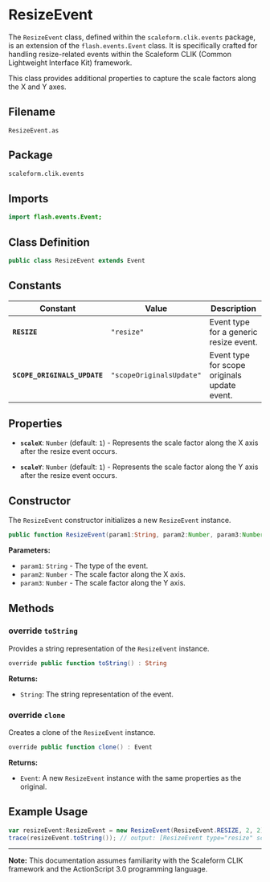 # ResizeEvent
The `ResizeEvent` class, defined within the `scaleform.clik.events` package, is an extension of the `flash.events.Event` class.
It is specifically crafted for handling resize-related events within the Scaleform CLIK (Common Lightweight Interface Kit) framework.

This class provides additional properties to capture the scale factors along the X and Y axes.

## Filename

`ResizeEvent.as`

## Package

```markdown
scaleform.clik.events
```

## Imports

```actionscript
import flash.events.Event;
```

## Class Definition

```actionscript
public class ResizeEvent extends Event
```

## Constants

| Constant                     | Value                | Description                                     |
| ---------------------------- | -------------------- | ----------------------------------------------- |
| **`RESIZE`**                 | `"resize"`           | Event type for a generic resize event.          |
| **`SCOPE_ORIGINALS_UPDATE`** | `"scopeOriginalsUpdate"` | Event type for scope originals update event. |

## Properties

- **`scaleX`**: `Number` (default: `1`) - Represents the scale factor along the X axis after the resize event occurs.

- **`scaleY`**: `Number` (default: `1`) - Represents the scale factor along the Y axis after the resize event occurs.

## Constructor

The `ResizeEvent` constructor initializes a new `ResizeEvent` instance.

```actionscript
public function ResizeEvent(param1:String, param2:Number, param3:Number)
```

**Parameters:**

- `param1`: `String` - The type of the event.
- `param2`: `Number` - The scale factor along the X axis.
- `param3`: `Number` - The scale factor along the Y axis.

## Methods

### override `toString`

Provides a string representation of the `ResizeEvent` instance.

```actionscript
override public function toString() : String
```

**Returns:**

- `String`: The string representation of the event.

### override `clone`

Creates a clone of the `ResizeEvent` instance.

```actionscript
override public function clone() : Event
```

**Returns:**

- `Event`: A new `ResizeEvent` instance with the same properties as the original.

## Example Usage

```actionscript
var resizeEvent:ResizeEvent = new ResizeEvent(ResizeEvent.RESIZE, 2, 2);
trace(resizeEvent.toString()); // output: [ResizeEvent type="resize" scaleX=2 scaleY=2]
```

---
**Note:**
This documentation assumes familiarity with the Scaleform CLIK framework and the ActionScript 3.0 programming language.
